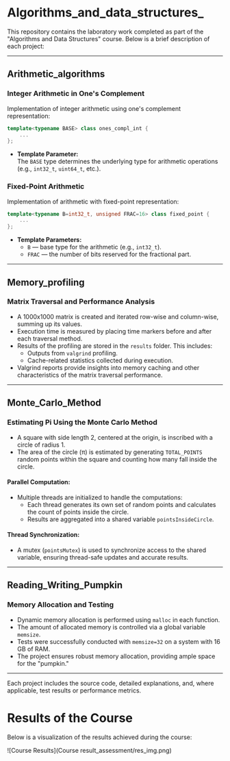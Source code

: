 ﻿# Algorithms_and_data_structures_

This repository contains the laboratory work completed as part of the "Algorithms and Data Structures" course. Below is a brief description of each project:

---

## **Arithmetic_algorithms**  
### **Integer Arithmetic in One's Complement**  
Implementation of integer arithmetic using one's complement representation:  
```cpp
template<typename BASE> class ones_compl_int {
    ...
};
```
- **Template Parameter:**  
  The `BASE` type determines the underlying type for arithmetic operations (e.g., `int32_t`, `uint64_t`, etc.).

### **Fixed-Point Arithmetic**  
Implementation of arithmetic with fixed-point representation:  
```cpp
template<typename B=int32_t, unsigned FRAC=16> class fixed_point {
    ...
};
```
- **Template Parameters:**  
  - `B` — base type for the arithmetic (e.g., `int32_t`).
  - `FRAC` — the number of bits reserved for the fractional part.

---

## **Memory_profiling**  
### **Matrix Traversal and Performance Analysis**  
- A 1000x1000 matrix is created and iterated row-wise and column-wise, summing up its values.  
- Execution time is measured by placing time markers before and after each traversal method.  
- Results of the profiling are stored in the `results` folder. This includes:
  - Outputs from `valgrind` profiling.
  - Cache-related statistics collected during execution.  
- Valgrind reports provide insights into memory caching and other characteristics of the matrix traversal performance.

---

## **Monte_Carlo_Method**  
### **Estimating Pi Using the Monte Carlo Method**  
- A square with side length 2, centered at the origin, is inscribed with a circle of radius 1.  
- The area of the circle (π) is estimated by generating `TOTAL_POINTS` random points within the square and counting how many fall inside the circle.  

#### **Parallel Computation:**  
- Multiple threads are initialized to handle the computations:  
  - Each thread generates its own set of random points and calculates the count of points inside the circle.  
  - Results are aggregated into a shared variable `pointsInsideCircle`.  

#### **Thread Synchronization:**  
- A mutex (`pointsMutex`) is used to synchronize access to the shared variable, ensuring thread-safe updates and accurate results.

---

## **Reading_Writing_Pumpkin**  
### **Memory Allocation and Testing**  
- Dynamic memory allocation is performed using `malloc` in each function.  
- The amount of allocated memory is controlled via a global variable `memsize`.  
- Tests were successfully conducted with `memsize=32` on a system with 16 GB of RAM.  
- The project ensures robust memory allocation, providing ample space for the "pumpkin."

---

Each project includes the source code, detailed explanations, and, where applicable, test results or performance metrics.

# Results of the Course

Below is a visualization of the results achieved during the course:


![Course Results](Course result_assessment/res_img.png)
